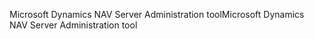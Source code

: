 <span data-ttu-id="e47fa-101">Microsoft Dynamics NAV Server Administration tool</span><span class="sxs-lookup"><span data-stu-id="e47fa-101">Microsoft Dynamics NAV Server Administration tool</span></span>